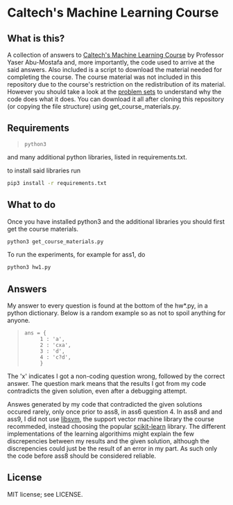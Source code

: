 # Caltech's Machine Learning Course

## What is this?
A collection of answers to [Caltech's Machine Learning Course](https://work.caltech.edu/telecourse.html) by Professor Yaser Abu-Mostafa and, more importantly, the code used to arrive at the said answers. Also included is a script to download the material needed for completing the course. The course material was not included in this repository due to the course's restriction on the redistribution of its material. However you should take a look at the [problem sets](https://work.caltech.edu/homeworks.html) to understand why the code does what it does. You can download it all after cloning this repository (or copying the file structure) using get_course_materials.py.

## Requirements

>     python3

and many additional python libraries, listed in requirements.txt.

to install said libraries run

```bash
pip3 install -r requirements.txt
```

## What to do

Once you have installed python3 and the additional libraries you should first get the course materials.

```bash
python3 get_course_materials.py
```

To run the experiments, for example for ass1, do
```bash
python3 hw1.py
```

## Answers

My answer to every question is found at the bottom of the hw*.py, in a python dictionary. Below is a random example so as not to spoil anything for anyone.

>     ans = { 
>          1 : 'a',
>          2 : 'cxa',
>          3 : 'd',
>          4 : 'c?d',
>          }

The 'x' indicates I got a non-coding question wrong, followed by the correct answer. The question mark means that the results I got from my code contradicts the given solution, even after a debugging attempt. 

Answes generated by my code that contradicted the given solutions occured rarely, only once prior to ass8, in ass6 question 4. In ass8 and and ass9, I did not use [libsvm](https://www.csie.ntu.edu.tw/~cjlin/libsvm/), the support vector machine library the course recommeded, instead choosing the popular [scikit-learn](http://scikit-learn.org/stable/index.html#) library. The different implementations of the learning algorithims might explain the few discrepencies between my results and the given solution, although the discrepencies could just be the result of an error in my part. As such only the code before ass8 should be considered reliable.

## License
MIT license; see LICENSE.
